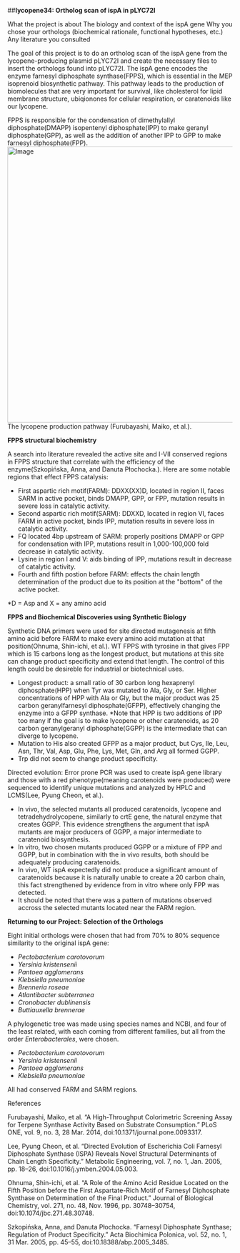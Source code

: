 ##**lycopene34: Ortholog scan of ispA in pLYC72I**

What the project is about
The biology and context of the ispA gene
Why you chose your orthologs (biochemical rationale, functional hypotheses, etc.)
Any literature you consulted

The goal of this project is to do an ortholog scan of the ispA gene from the lycopene-producing plasmid pLYC72I and create the necessary files to insert the orthologs found into pLYC72I. The ispA gene encodes the enzyme farnesyl diphosphate synthase(FPPS), which is essential in the MEP isoprenoid biosynthetic pathway. This pathway leads to the production of biomolecules that are very important for survival, like cholesterol for lipid membrane structure, ubiqionones for cellular respiration, or caratenoids like our lycopene.
  
FPPS is responsible for the condensation of dimethylallyl diphosphate(DMAPP) isopentenyl diphosphate(IPP) to make geranyl diphosphate(GPP), as well as the addition of another IPP to GPP to make farnesyl diphosphate(FPP). 
<img width="618" alt="Image" src="https://github.com/user-attachments/assets/5ea80372-d386-4e2b-a2fc-984ca8354c66" /> The lycopene production pathway (Furubayashi, Maiko, et al.).


**FPPS structural biochemistry**

A search into literature revealed the active site and I-VII conserved regions in FPPS structure that correlate with the efficiency of the enzyme(Szkopińska, Anna, and Danuta Płochocka.). Here are some notable regions that effect FPPS catalysis:
- First aspartic rich motif(FARM): DDXX(XX)D, located in region II, faces SARM in active pocket, binds DMAPP, GPP, or FPP, mutation results in severe loss in catalytic activity.
- Second aspartic rich motif(SARM): DDXXD, located in region VI, faces FARM in active pocket, binds IPP, mutation results in severe loss in catalytic activity.
- FQ located 4bp upstream of SARM: properly positions DMAPP or GPP for condensation with IPP, mutations result in 1,000-100,000 fold decrease in catalytic activity.
- Lysine in region I and V: aids binding of IPP, mutations result in decrease of catalytic activity. 
- Fourth and fifth postion before FARM: effects the chain length determination of the product due to its position at the "bottom" of the active pocket.

*D  = Asp and X = any amino acid


**FPPS and Biochemical Discoveries using Synthetic Biology**

Synthetic DNA primers were used for site directed mutagenesis at fifth amino acid before FARM to make every amino acid mutation at that position(Ohnuma, Shin-ichi, et al.). WT FPPS with tyrosine in that gives FPP which is 15 carbons long as the longest product, but mutations at this site can change product specificity and extend that length. The control of this length could be desireble for industrial or biotechnical uses. 
- Longest product: a small ratio of 30 carbon long hexaprenyl diphosphate(HPP) when Tyr was mutated to Ala, Gly, or Ser. Higher concentrations of HPP with Ala or Gly, but the major product was 25 carbon geranylfarnesyl diphosphate(GFPP), effectively changing the enzyme into a GFPP synthase. *Note that HPP is two additions of IPP too many if the goal is to make lycopene or other caratenoids, as 20 carbon geranylgeranyl diphosphate(GGPP) is the intermediate that can diverge to lycopene. 
- Mutation to His also created GFPP as a major product, but Cys, Ile, Leu, Asn, Thr, Val, Asp, Glu, Phe, Lys, Met, Gln, and Arg all formed GGPP.
- Trp did not seem to change product specificity.


Directed evolution: Error prone PCR was used to create ispA gene library and those with a red phenotype(meaning carotenoids were produced) were sequenced to identify unique mutations and analyzed by HPLC and LCMS(Lee, Pyung Cheon, et al.). 
- In vivo, the selected mutants all produced caratenoids, lycopene and tetradehydrolycopene, similarly to crtE gene, the natural enzyme that creates GGPP. This evidence strengthens the argument that ispA mutants are major producers of GGPP, a major intermediate to caratenoid biosynthesis.
- In vitro, two chosen mutants produced GGPP or a mixture of FPP and GGPP, but in combination with the in vivo results, both should be adequately producing caratenoids.
- In vivo, WT ispA expectedly did not produce a significant amount of caratenoids because it is naturally unable to create a 20 carbon chain, this fact strengthened by evidence from in vitro where only FPP was detected.
- It should be noted that there was a pattern of mutations observed accross the selected mutants located near the FARM region. 
 

**Returning to our Project: Selection of the Orthologs**

Eight initial orthologs were chosen that had from 70% to 80% sequence similarity to the original ispA gene:
- _Pectobacterium carotovorum_
- _Yersinia kristensenii_
- _Pantoea agglomerans_
- _Klebsiella pneumoniae_
- _Brenneria roseae_
- _Atlantibacter subterranea_
- _Cronobacter dublinensis_
- _Buttiauxella brennerae_

A phylogenetic tree was made using species names and NCBI, and four of the least related, with each coming from different families, but all from the order _Enterobacterales_, were chosen.
- _Pectobacterium carotovorum_
- _Yersinia kristensenii_
- _Pantoea agglomerans_
- _Klebsiella pneumoniae_

All had conserved FARM and SARM regions.


References

Furubayashi, Maiko, et al. “A High-Throughput Colorimetric Screening Assay for     Terpene Synthase Activity Based on Substrate Consumption.” PLoS ONE, vol. 9, no. 3, 28 Mar. 2014, doi:10.1371/journal.pone.0093317. 

Lee, Pyung Cheon, et al. “Directed Evolution of Escherichia Coli Farnesyl Diphosphate Synthase (ISPA) Reveals Novel Structural Determinants of Chain Length Specificity.” Metabolic Engineering, vol. 7, no. 1, Jan. 2005, pp. 18–26, doi:10.1016/j.ymben.2004.05.003. 

Ohnuma, Shin-ichi, et al. “A Role of the Amino Acid Residue Located on the Fifth Position before the First Aspartate-Rich Motif of Farnesyl Diphosphate Synthase on Determination of the Final Product.” Journal of Biological Chemistry, vol. 271, no. 48, Nov. 1996, pp. 30748–30754, doi:10.1074/jbc.271.48.30748. 

Szkopińska, Anna, and Danuta Płochocka. “Farnesyl Diphosphate Synthase; Regulation of Product Specificity.” Acta Biochimica Polonica, vol. 52, no. 1, 31 Mar. 2005, pp. 45–55, doi:10.18388/abp.2005_3485.



